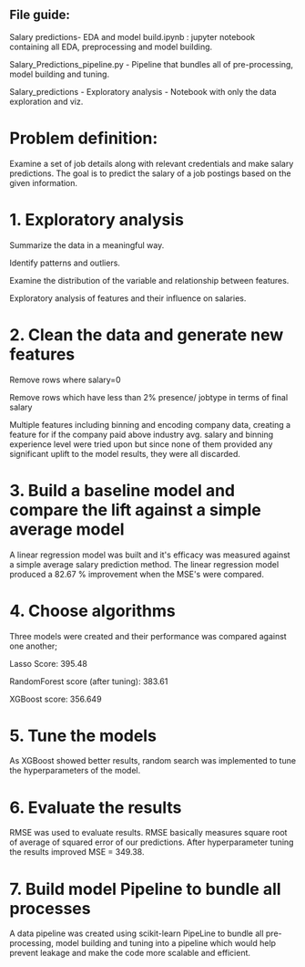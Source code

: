 ## File guide:
Salary predictions- EDA and model build.ipynb : jupyter notebook containing all EDA, preprocessing and model building.

Salary_Predictions_pipeline.py - Pipeline that bundles all of pre-processing, model building and tuning.

Salary_predictions - Exploratory analysis - Notebook with only the data exploration and viz. 

# Problem definition: 

Examine a set of job details along with relevant credentials and make salary predictions. The goal is to predict the salary of a job postings based on the given information.

# 1. Exploratory analysis

Summarize the data in a meaningful way.

Identify patterns and outliers.

Examine the distribution of the variable and relationship between features.

Exploratory analysis of features and their influence on salaries.

# 2. Clean the data and generate new features

Remove rows where salary=0

Remove rows which have less than 2% presence/ jobtype in terms of final salary 

Multiple features including binning and encoding company data, creating a feature for if the company paid above industry avg. salary and binning experience level were tried upon but since none of them provided any significant uplift to the model results, they were all discarded.

# 3. Build a baseline model and compare the lift against a simple average model

A linear regression model was built and it's efficacy was measured against a simple average salary prediction method. 
The linear regression model produced a 82.67 % improvement when the MSE's were compared.

# 4. Choose algorithms

Three models were created and their performance was compared against one another;

Lasso Score: 395.48

RandomForest score (after tuning): 383.61

XGBoost score: 356.649

# 5. Tune the models
As XGBoost showed better results, random search was implemented to tune the hyperparameters of the model.

# 6. Evaluate the results
RMSE was used to evaluate results. RMSE basically measures square root of average of squared error of our predictions. After hyperparameter tuning the results improved MSE = 349.38.

# 7. Build model Pipeline to bundle all processes
A data pipeline was created using scikit-learn PipeLine to bundle all pre-processing, model building and tuning into a pipeline which would help prevent leakage and make the code more scalable and efficient.
